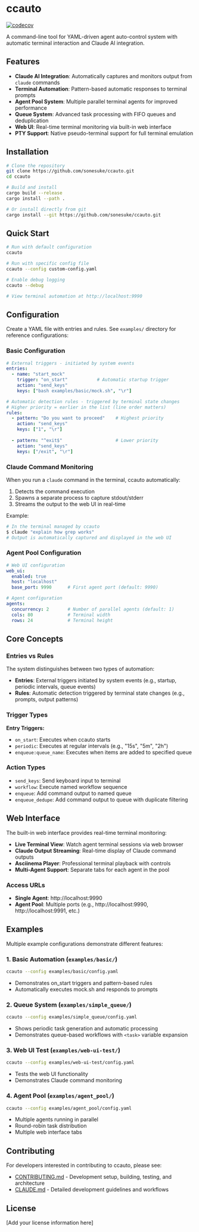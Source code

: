 # ccauto

[![codecov](https://codecov.io/github/sonesuke/ccauto/graph/badge.svg?token=4YGL6PWD3C)](https://codecov.io/github/sonesuke/ccauto)

A command-line tool for YAML-driven agent auto-control system with automatic terminal interaction and Claude AI integration.

## Features

- **Claude AI Integration**: Automatically captures and monitors output from `claude` commands
- **Terminal Automation**: Pattern-based automatic responses to terminal prompts
- **Agent Pool System**: Multiple parallel terminal agents for improved performance
- **Queue System**: Advanced task processing with FIFO queues and deduplication
- **Web UI**: Real-time terminal monitoring via built-in web interface
- **PTY Support**: Native pseudo-terminal support for full terminal emulation

## Installation

```bash
# Clone the repository
git clone https://github.com/sonesuke/ccauto.git
cd ccauto

# Build and install
cargo build --release
cargo install --path .

# Or install directly from git
cargo install --git https://github.com/sonesuke/ccauto.git
```

## Quick Start

```bash
# Run with default configuration
ccauto

# Run with specific config file
ccauto --config custom-config.yaml

# Enable debug logging
ccauto --debug

# View terminal automation at http://localhost:9990
```

## Configuration

Create a YAML file with entries and rules. See `examples/` directory for reference configurations:

### Basic Configuration
```yaml
# External triggers - initiated by system events
entries:
  - name: "start_mock"
    trigger: "on_start"           # Automatic startup trigger
    action: "send_keys"
    keys: ["bash examples/basic/mock.sh", "\r"]

# Automatic detection rules - triggered by terminal state changes
# Higher priority = earlier in the list (line order matters)
rules:
  - pattern: "Do you want to proceed"    # Highest priority
    action: "send_keys"
    keys: ["1", "\r"]
    
  - pattern: "^exit$"                    # Lower priority
    action: "send_keys"
    keys: ["/exit", "\r"]
```

### Claude Command Monitoring
When you run a `claude` command in the terminal, ccauto automatically:
1. Detects the command execution
2. Spawns a separate process to capture stdout/stderr
3. Streams the output to the web UI in real-time

Example:
```bash
# In the terminal managed by ccauto
$ claude "explain how grep works"
# Output is automatically captured and displayed in the web UI
```

### Agent Pool Configuration
```yaml
# Web UI configuration
web_ui:
  enabled: true
  host: "localhost"
  base_port: 9990      # First agent port (default: 9990)

# Agent configuration
agents:
  concurrency: 2       # Number of parallel agents (default: 1)
  cols: 80             # Terminal width
  rows: 24             # Terminal height
```

## Core Concepts

### Entries vs Rules

The system distinguishes between two types of automation:

- **Entries**: External triggers initiated by system events (e.g., startup, periodic intervals, queue events)
- **Rules**: Automatic detection triggered by terminal state changes (e.g., prompts, output patterns)

### Trigger Types

**Entry Triggers:**
- `on_start`: Executes when ccauto starts
- `periodic`: Executes at regular intervals (e.g., "15s", "5m", "2h")
- `enqueue:queue_name`: Executes when items are added to specified queue

### Action Types

- `send_keys`: Send keyboard input to terminal
- `workflow`: Execute named workflow sequence
- `enqueue`: Add command output to named queue
- `enqueue_dedupe`: Add command output to queue with duplicate filtering

## Web Interface

The built-in web interface provides real-time terminal monitoring:

- **Live Terminal View**: Watch agent terminal sessions via web browser
- **Claude Output Streaming**: Real-time display of Claude command outputs
- **Asciinema Player**: Professional terminal playback with controls
- **Multi-Agent Support**: Separate tabs for each agent in the pool

### Access URLs

- **Single Agent**: http://localhost:9990
- **Agent Pool**: Multiple ports (e.g., http://localhost:9990, http://localhost:9991, etc.)


## Examples

Multiple example configurations demonstrate different features:

### 1. Basic Automation (`examples/basic/`)
```bash
ccauto --config examples/basic/config.yaml
```
- Demonstrates on_start triggers and pattern-based rules
- Automatically executes mock.sh and responds to prompts

### 2. Queue System (`examples/simple_queue/`)
```bash
ccauto --config examples/simple_queue/config.yaml
```
- Shows periodic task generation and automatic processing
- Demonstrates queue-based workflows with `<task>` variable expansion

### 3. Web UI Test (`examples/web-ui-test/`)
```bash
ccauto --config examples/web-ui-test/config.yaml
```
- Tests the web UI functionality
- Demonstrates Claude command monitoring

### 4. Agent Pool (`examples/agent_pool/`)
```bash
ccauto --config examples/agent_pool/config.yaml
```
- Multiple agents running in parallel
- Round-robin task distribution
- Multiple web interface tabs

## Contributing

For developers interested in contributing to ccauto, please see:

- [CONTRIBUTING.md](CONTRIBUTING.md) - Development setup, building, testing, and architecture
- [CLAUDE.md](CLAUDE.md) - Detailed development guidelines and workflows

## License

[Add your license information here]
